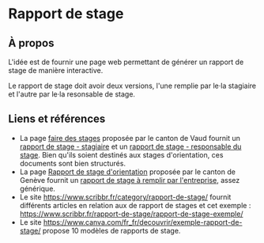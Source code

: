 # Rapport de stage

## À propos

L'idée est de fournir une page web permettant de générer un rapport de stage de manière interactive.

Le rapport de stage doit avoir deux versions, l'une remplie par le·la stagiaire et l'autre par le·la resonsable de stage.

## Liens et références

* La page [faire des stages](https://www.vd.ch/themes/formation/orientation/faire-des-stages/) proposée par le canton de Vaud fournit un [rapport de stage - stagiaire](https://www.vd.ch/fileadmin/user_upload/themes/formation/orientation/fichiers_pdf/apprentissage/rapp_stage_stag.pdf) et un [rapport de stage - responsable du stage](https://www.vd.ch/fileadmin/user_upload/themes/formation/orientation/fichiers_pdf/apprentissage/rapp_stage_resp.pdf). Bien qu'ils soient destinés aux stages d'orientation, ces documents sont bien structurés.
* La page [Rapport de stage d'orientation](https://www.ge.ch/document/rapport-stage-orientation) proposée par le canton de Genève fournit un [rapport de stage à remplir par l'entreprise](https://www.ge.ch/document/28320/telecharger), assez générique.
* Le site https://www.scribbr.fr/category/rapport-de-stage/ fournit différents articles en relation aux de rapport de stages et cet exemple : https://www.scribbr.fr/rapport-de-stage/rapport-de-stage-exemple/
* Le site https://www.canva.com/fr_fr/decouvrir/exemple-rapport-de-stage/ propose 10 modèles de rapports de stage.
